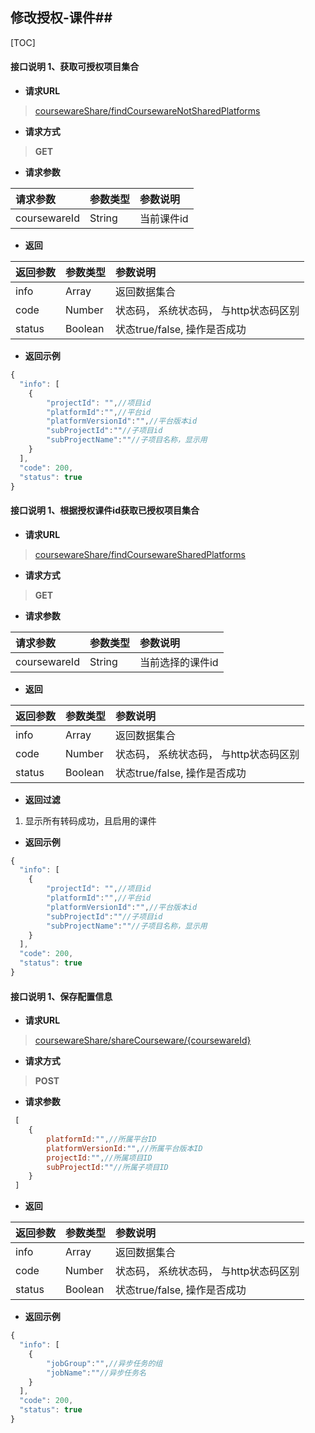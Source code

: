 ## 修改授权-课件##

[TOC]

#### 接口说明 1、获取可授权项目集合

- **请求URL**
> [coursewareShare/findCoursewareNotSharedPlatforms](#)

- **请求方式**
>**GET**

- **请求参数**

| 请求参数      |     参数类型 |   参数说明   |
| :-------- | :--------| :------ |
| coursewareId | String| 当前课件id |

- **返回**

| 返回参数  |     参数类型  |   参数说明                            |
| :-------- | :--------     | :------                               |
| info      | Array         | 返回数据集合                          |
| code      | Number        | 状态码， 系统状态码， 与http状态码区别|
| status    | Boolean       | 状态true/false, 操作是否成功          |


- **返回示例**


```javascript
{
  "info": [
    {
        "projectId": "",//项目id
        "platformId":"",//平台id
        "platformVersionId":"",//平台版本id
        "subProjectId":""//子项目id
        "subProjectName":""//子项目名称，显示用
    }
  ],
  "code": 200,
  "status": true
}
```

#### 接口说明 1、根据授权课件id获取已授权项目集合

- **请求URL**
> [coursewareShare/findCoursewareSharedPlatforms](#)

- **请求方式**
>**GET**

- **请求参数**

| 请求参数      |  参数类型 |  参数说明     |
| :--------     | :-------- | :------       |
| coursewareId| String  |  当前选择的课件id  |


- **返回**

| 返回参数      |     参数类型  |   参数说明                             |
| :--------     | :--------     | :------                                |
| info          | Array         | 返回数据集合                           |
| code          | Number        | 状态码， 系统状态码， 与http状态码区别 |
| status        | Boolean       | 状态true/false, 操作是否成功           |


- **返回过滤**

1. 显示所有转码成功，且启用的课件

- **返回示例**


```javascript
{
  "info": [
    {
        "projectId": "",//项目id
        "platformId":"",//平台id
        "platformVersionId":"",//平台版本id
        "subProjectId":""//子项目id
        "subProjectName":""//子项目名称，显示用
    }
  ],
  "code": 200,
  "status": true
}
```



#### 接口说明 1、保存配置信息

- **请求URL**
> [coursewareShare/shareCourseware/{coursewareId}](#)

- **请求方式**
>**POST**

- **请求参数**

```javascript
 [
 	{
        platformId:"",//所属平台ID
        platformVersionId:"",//所属平台版本ID
        projectId:"",//所属项目ID
        subProjectId:""//所属子项目ID
    }
 ]
```

- **返回**

| 返回参数  |     参数类型  |   参数说明                            |
| :-------- | :--------     | :------                               |
| info      | Array         | 返回数据集合                          |
| code      | Number        | 状态码， 系统状态码， 与http状态码区别|
| status    | Boolean       | 状态true/false, 操作是否成功          |


- **返回示例**


```javascript
{
  "info": [
    {
        "jobGroup":"",//异步任务的组
        "jobName":""//异步任务名
    }
  ],
  "code": 200,
  "status": true
}
```


